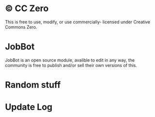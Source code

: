 # © CC Zero

This is free to use, modify, or use commercially- licensed under Creative Commons Zero.

# JobBot

JobBot is an open source module, avalible to edit in any way, the community is free to publish and/or sell their own versions of this.

# Random stuff

# Update Log
